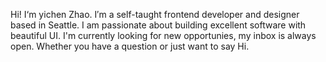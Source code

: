 <!-- @format -->

Hi! I‘m yichen Zhao. I′m a self-taught frontend developer and designer based in Seattle.
I am passionate about building excellent software with beautiful UI. I'm currently looking for new opportunies, my inbox is always open. Whether you have a question or just want to say Hi.
